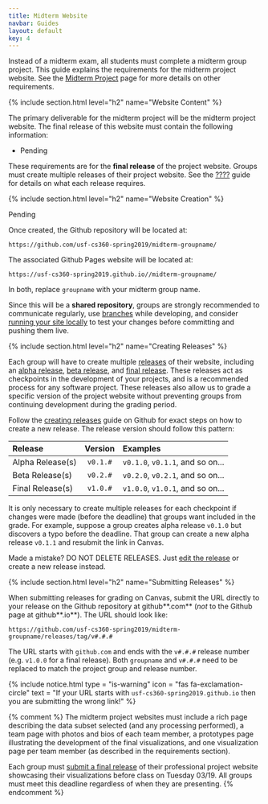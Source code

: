 ```yaml
---
title: Midterm Website
navbar: Guides
layout: default
key: 4
---
```


Instead of a midterm exam, all students must complete a midterm group project. This guide explains the requirements for the midterm project website. See the [Midterm Project](/guides/projects/midterm-project.html) page for more details on other requirements.

{% include section.html level="h2" name="Website Content" %}

The primary deliverable for the midterm project will be the midterm project website. The final release of this website must contain the following information:

  - Pending

These requirements are for the **final release** of the project website. Groups must create multiple releases of their project website. See the [????](#) guide for details on what each release requires.

{% include section.html level="h2" name="Website Creation" %}

Pending

Once created, the Github repository will be located at:

```
https://github.com/usf-cs360-spring2019/midterm-groupname/
```

The associated Github Pages website will be located at:

```
https://usf-cs360-spring2019.github.io//midterm-groupname/
```

In both, replace `groupname` with your midterm group name.

Since this will be a **shared repository**, groups are strongly recommended to communicate regularly, use [branches](https://help.github.com/articles/about-branches/) while developing, and consider [running your site locally](https://help.github.com/articles/setting-up-your-github-pages-site-locally-with-jekyll/) to test your changes before committing and pushing them live.

{% include section.html level="h2" name="Creating Releases" %}

Each group will have to create multiple [releases](https://help.github.com/articles/about-releases/) of their website, including an [alpha release](https://usfca.instructure.com/courses/1582982/assignments/6821963), [beta release](https://usfca.instructure.com/courses/1582982/assignments/6821964), and [final release](https://usfca.instructure.com/courses/1582982/assignments/6821965). These releases act as checkpoints in the development of your projects, and is a recommended process for any software project. These releases also allow us to grade a specific version of the project website without preventing groups from continuing development during the grading period.  

Follow the [creating releases](https://help.github.com/articles/creating-releases/) guide on Github for exact steps on how to create a new release. The release version should follow this pattern:

| Release | Version | Examples |
|:--------|:-------:|:---------|
| Alpha Release(s) | `v0.1.#` | `v0.1.0`, `v0.1.1`, and so on... |
| Beta Release(s)  | `v0.2.#` | `v0.2.0`, `v0.2.1`, and so on... |
| Final Release(s) | `v1.0.#` | `v1.0.0`, `v1.0.1`, and so on... |

It is only necessary to create multiple releases for each checkpoint if changes were made (before the deadline) that groups want included in the grade. For example, suppose a group creates alpha release `v0.1.0` but discovers a typo before the deadline. That group can create a new alpha release `v0.1.1` and resubmit the link in Canvas.

Made a mistake? DO NOT DELETE RELEASES. Just [edit the release](https://help.github.com/articles/editing-and-deleting-releases/) or create a new release instead.

{% include section.html level="h2" name="Submitting Releases" %}

When submitting releases for grading on Canvas, submit the URL directly to your release on the Github repository at github**.com** (*not* to the Github page at github**.io**). The URL should look like:

```
https://github.com/usf-cs360-spring2019/midterm-groupname/releases/tag/v#.#.#
```

The URL starts with `github.com` and ends with the `v#.#.#` release number (e.g. `v1.0.0` for a final release). Both `groupname` and `v#.#.#` need to be replaced to match the project group and release number.

{% include notice.html type = "is-warning" icon = "fas fa-exclamation-circle" text = "If your URL starts with <code>usf-cs360-spring2019.github.io</code> then you are submitting the wrong link!" %}


{% comment %}
The midterm project websites must include a rich page describing the data subset selected (and any processing performed), a team page with photos and bios of each team member, a prototypes page illustrating the development of the final visualizations, and one visualization page per team member (as described in the requirements section).

Each group must [submit a final release](https://usfca.instructure.com/courses/1582982/assignments/6821965) of their professional project website showcasing their visualizations before class on Tuesday 03/19. All groups must meet this deadline regardless of when they are presenting.
{% endcomment %}
